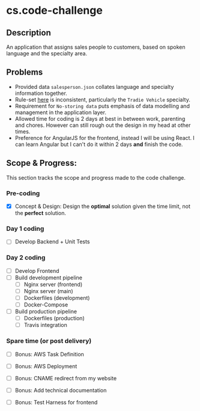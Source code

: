 # cs.code-challenge

## Description
An application that assigns sales people to customers, based on spoken language and the specialty area.

## Problems
- Provided data `salesperson.json` collates language and specialty information together.
- Rule-set [here](https://github.com/farajfarook/code-challenge) is inconsistent, particularly the `Tradie Vehicle` specialty.
- Requirement for `No-storing data` puts emphasis of data modelling and management in the application layer.
- Allowed time for coding is 2 days at best in between work, parenting and chores. However can still rough out the design in my head at other times.
- Preference for AngularJS for the frontend, instead I will be using React. I can learn Angular but I can't do it within 2 days **and** finish the code.

## Scope & Progress:
This section tracks the scope and progress made to the code challenge.

### Pre-coding
- [x] Concept & Design: Design the **optimal** solution given the time limit, not the **perfect** solution.

### Day 1 coding
- [ ] Develop Backend + Unit Tests

### Day 2 coding
- [ ] Develop Frontend
- [ ] Build development pipeline
  - [ ] Nginx server (frontend)
  - [ ] Nginx server (main)
  - [ ] Dockerfiles (development)
  - [ ] Docker-Compose
- [ ] Build production pipeline
  - [ ] Dockerfiles (production)
  - [ ] Travis integration
  
### Spare time (or post delivery)
  - [ ] Bonus: AWS Task Definition
  - [ ] Bonus: AWS Deployment
  - [ ] Bonus: CNAME redirect from my website
  - [ ] Bonus: Add technical documentation
  - [ ] Bonus: Test Harness for frontend

